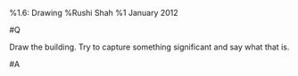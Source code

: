 %1.6: Drawing
%Rushi Shah
%1 January 2012

#Q

Draw the building. Try to capture something significant and say what that is.

#A



